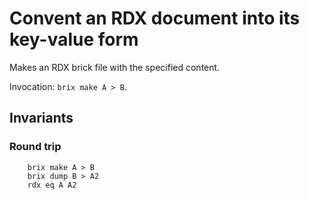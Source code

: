 #   Convent an RDX document into its key-value form

Makes an RDX brick file with the specified content.

Invocation: `brix make A > B`.

##  Invariants

### Round trip 

````
    brix make A > B
    brix dump B > A2
    rdx eq A A2
````

